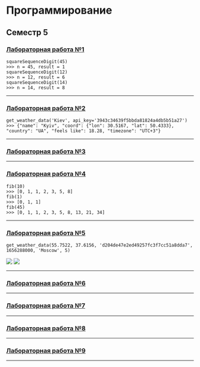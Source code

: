# Программирование
## Семестр 5

### [Лабораторная работа №1](https://github.com/python-basic/sem5-lr1-matvuric)
```
squareSequenceDigit(45)
>>> n = 45, result = 1
squareSequenceDigit(12)
>>> n = 12, result = 6
squareSequenceDigit(14)
>>> n = 14, result = 8
```
***
### [Лабораторная работа №2](https://github.com/python-basic/sem5-lr2-matvuric)
```
get_weather_data('Kiev', api_key='3943c34639f5bbda81824a4db5b51a27')
>>> {"name": "Kyiv", "coord": {"lon": 30.5167, "lat": 50.4333}, "country": "UA", "feels like": 18.28, "timezone": "UTC+3"}
```
***
### [Лабораторная работа №3](https://replit.com/@MatviivKirill/prog5lab3#myremotemodule.py)
***
### [Лабораторная работа №4](https://github.com/python-basic/sem3-lr4-matvuric)
```
fib(10)
>>> [0, 1, 1, 2, 3, 5, 8]
fib(1)
>>> [0, 1, 1]
fib(45)
>>> [0, 1, 1, 2, 3, 5, 8, 13, 21, 34]
```
***
### [Лабораторная работа №5](https://github.com/matvuric/programming/tree/master/weather_visualizing)
```
get_weather_data(55.7522, 37.6156, 'd204de47e2ed49257fc3f7cc51a8dda7', 1656288000, 'Moscow', 5)
```
![](https://sun9-north.userapi.com/sun9-80/s/v1/if2/FkxEy0WBtKvsOt6Dz1jiwtsUFZf3HiK6GbygRMIubKZ_7mo_K3LIy_NcXISVd874Flk5JVCylonsLejTiUcOGZfZ.jpg?size=1500x500&quality=96&type=album)
![](https://sun9-north.userapi.com/sun9-77/s/v1/if2/xAwOvnAJY2y93FEZwMAUy8bkVCvSfjbEl0yFCPQ2WFhIfKkPSbWkFUPoEckUj1iHMNX7hhU8JkOmTHKCCPLigEL-.jpg?size=1500x500&quality=96&type=album)
***
### [Лабораторная работа №6](https://replit.com/@MatviivKirill/prog5lab3#myremotemodule.py)
***
### [Лабораторная работа №7](https://replit.com/@MatviivKirill/prog5lab3#myremotemodule.py)
***
### [Лабораторная работа №8](https://replit.com/@MatviivKirill/prog5lab3#myremotemodule.py)
***
### [Лабораторная работа №9](https://replit.com/@MatviivKirill/prog5lab3#myremotemodule.py)
***
